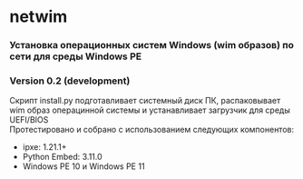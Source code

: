 # netwim
### Установка операционных систем Windows (wim образов) по сети для среды Windows PE<br>
### Version 0.2 (development)
Скрипт install.py подготавливает системный диск ПК, распаковывает wim образ операцинной системы и устанавливает загрузчик для среды UEFI/BIOS<br>
Протестировано и собрано с использованием следующих компонентов:
<ul>
  <li>ipxe: 1.21.1+</li>
  <li>Python Embed: 3.11.0</li>
  <li>Windows PE 10 и Windows PE 11</li>
 </ul>
